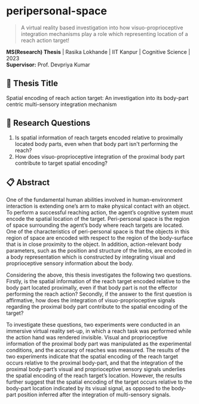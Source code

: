 # peripersonal-space
> A virtual reality based investigation into how visuo-proprioceptive integration mechanisms play a role which representing location of a reach action target!

**MS(Research) Thesis** | Rasika Lokhande | IIT Kanpur | Cognitive Science | 2023  
**Supervisor:** Prof. Devpriya Kumar

## 📄 Thesis Title
Spatial encoding of reach action target: An investigation into its body-part centric multi-sensory integration mechanism

## 🎯 Research Questions
1. Is spatial information of reach targets encoded relative to proximally located body parts, even when that body part isn't performing the reach?
2. How does visuo-proprioceptive integration of the proximal body part contribute to target spatial encoding?

## 📋 Abstract
One of the fundamental human abilities involved in human-environment interaction is extending one’s arm to make physical contact with an object. To perform a successful reaching action, the agent’s cognitive system must encode the spatial location of the target. Peri-personal space is the region of space surrounding the agent’s body where reach targets are located. One of the characteristics of peri-personal space is that the objects in this region of space are encoded with respect to the region of the body-surface that is in close proximity to the object. In addition, action-relevant body parameters, such as the position and structure of the limbs, are encoded in a body representation which is constructed by integrating visual and proprioceptive sensory information about the body.

Considering the above, this thesis investigates the following two questions. Firstly, is the spatial information of the reach target encoded relative to the body part located proximally, even if that body part is not the effector performing the reach action? Secondly, if the answer to the first question is affirmative, how does the integration of visuo-proprioceptive signals regarding the proximal body part contribute to the spatial encoding of the target?

To investigate these questions, two experiments were conducted in an immersive virtual reality set-up, in which a reach task was performed while the action hand was rendered invisible. Visual and proprioceptive information of the proximal body part was manipulated as the experimental conditions, and the accuracy of reaches was measured. The results of the two experiments indicate that the spatial encoding of the reach target occurs relative to the proximal body-part, and that the integration of the proximal body-part’s visual and proprioceptive sensory signals underlies the spatial encoding of the reach target’s location. However, the results further suggest that the spatial encoding of the target occurs relative to the body-part location indicated by its visual signal, as opposed to the body-part position inferred after the integration of multi-sensory signals.
